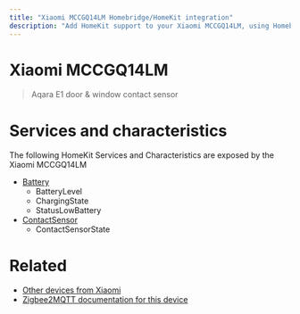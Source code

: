 ```yaml
---
title: "Xiaomi MCCGQ14LM Homebridge/HomeKit integration"
description: "Add HomeKit support to your Xiaomi MCCGQ14LM, using Homebridge, Zigbee2MQTT and homebridge-z2m."
---
```

<!---
This file has been GENERATED using src/docgen/docgen.ts
DO NOT EDIT THIS FILE MANUALLY!
-->
# Xiaomi MCCGQ14LM
> Aqara E1 door & window contact sensor


# Services and characteristics
The following HomeKit Services and Characteristics are exposed by
the Xiaomi MCCGQ14LM

* [Battery](../../battery.md)
  * BatteryLevel
  * ChargingState
  * StatusLowBattery
* [ContactSensor](../../sensors.md)
  * ContactSensorState


# Related
* [Other devices from Xiaomi](../index.md#xiaomi)
* [Zigbee2MQTT documentation for this device](https://www.zigbee2mqtt.io/devices/MCCGQ14LM.html)